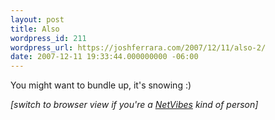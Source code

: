 ```yaml
---
layout: post
title: Also
wordpress_id: 211
wordpress_url: https://joshferrara.com/2007/12/11/also-2/
date: 2007-12-11 19:33:44.000000000 -06:00
---
```

You might want to bundle up, it's snowing :)

<em>[switch to browser view if you're a <a href="http://www.netvibes.com">NetVibes</a> kind of person]</em>
